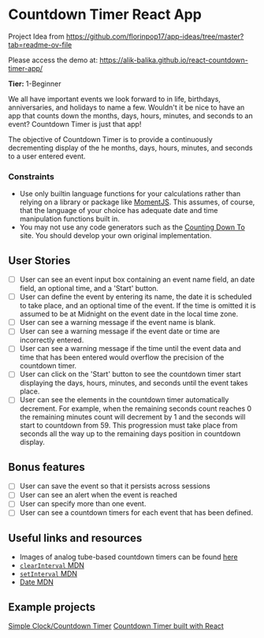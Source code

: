 # Countdown Timer React App

Project Idea from https://github.com/florinpop17/app-ideas/tree/master?tab=readme-ov-file

Please access the demo at: https://alik-balika.github.io/react-countdown-timer-app/

**Tier:** 1-Beginner

We all have important events we look forward to in life, birthdays,
anniversaries, and holidays to name a few. Wouldn't it be nice to have an app
that counts down the months, days, hours, minutes, and seconds to an event?
Countdown Timer is just that app!

The objective of Countdown Timer is to provide a continuously decrementing
display of the he months, days, hours, minutes, and seconds to a user entered
event.

### Constraints

- Use only builtin language functions for your calculations rather than relying
  on a library or package like [MomentJS](https://momentjs.com/). This assumes,
  of course, that the language of your choice has adequate date and time
  manipulation functions built in.
- You may not use any code generators such as the
  [Counting Down To](https://countingdownto.com/) site. You should develop your
  own original implementation.

## User Stories

- [ ] User can see an event input box containing an event name field, an
      date field, an optional time, and a 'Start' button.
- [ ] User can define the event by entering its name, the date it is
      scheduled to take place, and an optional time of the event. If the time is
      omitted it is assumed to be at Midnight on the event date in the local time
      zone.
- [ ] User can see a warning message if the event name is blank.
- [ ] User can see a warning message if the event date or time are incorrectly
      entered.
- [ ] User can see a warning message if the time until the event data and time
      that has been entered would overflow the precision of the countdown timer.
- [ ] User can click on the 'Start' button to see the countdown timer start
      displaying the days, hours, minutes, and seconds until the event takes place.
- [ ] User can see the elements in the countdown timer automatically
      decrement. For example, when the remaining seconds count reaches 0 the remaining
      minutes count will decrement by 1 and the seconds will start to countdown from 59. This progression must take place from seconds all the way up to the remaining days position in countdown display.

## Bonus features

- [ ] User can save the event so that it persists across sessions
- [ ] User can see an alert when the event is reached
- [ ] User can specify more than one event.
- [ ] User can see a countdown timers for each event that has been defined.

## Useful links and resources

- Images of analog tube-based countdown timers can be found
  [here](https://nixieshop.com/)
- [`clearInterval` MDN](https://developer.mozilla.org/en-US/docs/Web/API/WindowOrWorkerGlobalScope/clearInterval)
- [`setInterval` MDN](https://developer.mozilla.org/en-US/docs/Web/API/WindowOrWorkerGlobalScope/setInterval)
- [Date MDN](https://developer.mozilla.org/en-US/docs/Web/JavaScript/Reference/Global_Objects/Date)

## Example projects

[Simple Clock/Countdown Timer](https://codepen.io/karlo-stekovic/pen/OajKVK)
[Countdown Timer built with React](https://www.florin-pop.com/blog/2019/05/countdown-built-with-react/)
